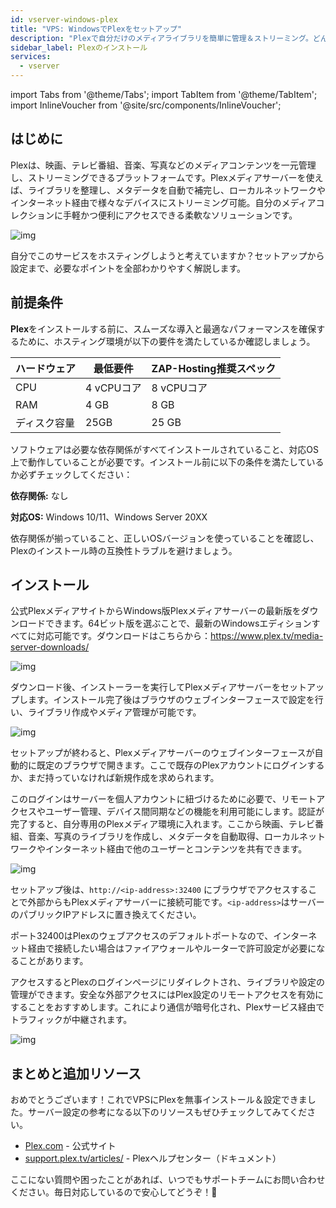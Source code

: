 ```yaml
---
id: vserver-windows-plex
title: "VPS: WindowsでPlexをセットアップ"
description: "Plexで自分だけのメディアライブラリを簡単に管理＆ストリーミング。どんなデバイスでもシームレスにアクセス → 今すぐチェック"
sidebar_label: Plexのインストール
services:
  - vserver
---
```


import Tabs from '@theme/Tabs';
import TabItem from '@theme/TabItem';
import InlineVoucher from '@site/src/components/InlineVoucher';

## はじめに

Plexは、映画、テレビ番組、音楽、写真などのメディアコンテンツを一元管理し、ストリーミングできるプラットフォームです。Plexメディアサーバーを使えば、ライブラリを整理し、メタデータを自動で補完し、ローカルネットワークやインターネット経由で様々なデバイスにストリーミング可能。自分のメディアコレクションに手軽かつ便利にアクセスできる柔軟なソリューションです。

![img](https://screensaver01.zap-hosting.com/index.php/s/68xdESEHimoY9Jp/preview)

自分でこのサービスをホスティングしようと考えていますか？セットアップから設定まで、必要なポイントを全部わかりやすく解説します。

<InlineVoucher />

## 前提条件

**Plex**をインストールする前に、スムーズな導入と最適なパフォーマンスを確保するために、ホスティング環境が以下の要件を満たしているか確認しましょう。

| ハードウェア   | 最低要件      | ZAP-Hosting推奨スペック |
| ---------- | ------------ | -------------------------- |
| CPU        | 4 vCPUコア   | 8 vCPUコア               |
| RAM        | 4 GB         | 8 GB                       |
| ディスク容量 | 25GB         | 25 GB                      |

ソフトウェアは必要な依存関係がすべてインストールされていること、対応OS上で動作していることが必要です。インストール前に以下の条件を満たしているか必ずチェックしてください：

**依存関係:** なし

**対応OS:** Windows 10/11、Windows Server 20XX

依存関係が揃っていること、正しいOSバージョンを使っていることを確認し、Plexのインストール時の互換性トラブルを避けましょう。

## インストール

公式PlexメディアサイトからWindows版Plexメディアサーバーの最新版をダウンロードできます。64ビット版を選ぶことで、最新のWindowsエディションすべてに対応可能です。ダウンロードはこちらから：https://www.plex.tv/media-server-downloads/

![img](https://screensaver01.zap-hosting.com/index.php/s/d3b4mZsiQ4iqXrL/preview)

ダウンロード後、インストーラーを実行してPlexメディアサーバーをセットアップします。インストール完了後はブラウザのウェブインターフェースで設定を行い、ライブラリ作成やメディア管理が可能です。

![img](https://screensaver01.zap-hosting.com/index.php/s/5TnmMeRkdLAt2RJ/download)

セットアップが終わると、Plexメディアサーバーのウェブインターフェースが自動的に既定のブラウザで開きます。ここで既存のPlexアカウントにログインするか、まだ持っていなければ新規作成を求められます。

このログインはサーバーを個人アカウントに紐づけるために必要で、リモートアクセスやユーザー管理、デバイス間同期などの機能を利用可能にします。認証が完了すると、自分専用のPlexメディア環境に入れます。ここから映画、テレビ番組、音楽、写真のライブラリを作成し、メタデータを自動取得、ローカルネットワークやインターネット経由で他のユーザーとコンテンツを共有できます。

![img](https://screensaver01.zap-hosting.com/index.php/s/HmQPZGsBqxqPHmy/download)

セットアップ後は、`http://<ip-address>:32400` にブラウザでアクセスすることで外部からもPlexメディアサーバーに接続可能です。`<ip-address>`はサーバーのパブリックIPアドレスに置き換えてください。

ポート32400はPlexのウェブアクセスのデフォルトポートなので、インターネット経由で接続したい場合はファイアウォールやルーターで許可設定が必要になることがあります。

アクセスするとPlexのログインページにリダイレクトされ、ライブラリや設定の管理ができます。安全な外部アクセスにはPlex設定のリモートアクセスを有効にすることをおすすめします。これにより通信が暗号化され、Plexサービス経由でトラフィックが中継されます。

![img](https://screensaver01.zap-hosting.com/index.php/s/jfQxZ6e4BGMfen5/preview)

## まとめと追加リソース

おめでとうございます！これでVPSにPlexを無事インストール＆設定できました。サーバー設定の参考になる以下のリソースもぜひチェックしてみてください。

- [Plex.com](https://Plex.com/) - 公式サイト
- [support.plex.tv/articles/](https://support.plex.tv/articles/) - Plexヘルプセンター（ドキュメント）

ここにない質問や困ったことがあれば、いつでもサポートチームにお問い合わせください。毎日対応しているので安心してどうぞ！🙂

<InlineVoucher />